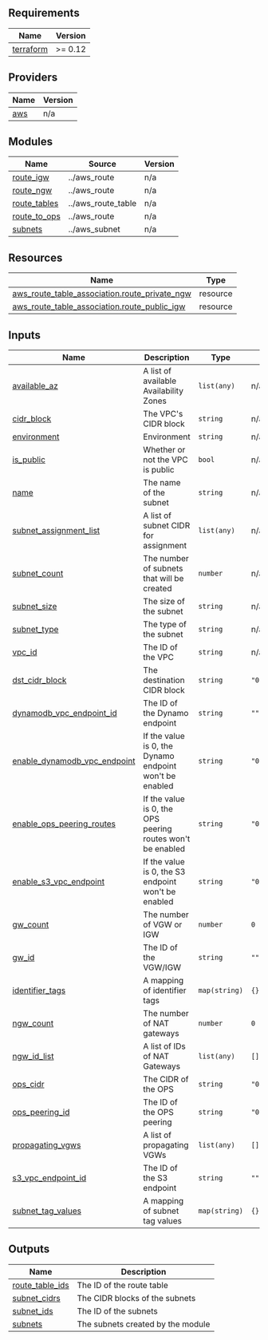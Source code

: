 <!-- BEGIN_TF_DOCS -->
## Requirements

| Name | Version |
|------|---------|
| <a name="requirement_terraform"></a> [terraform](#requirement\_terraform) | >= 0.12 |

## Providers

| Name | Version |
|------|---------|
| <a name="provider_aws"></a> [aws](#provider\_aws) | n/a |

## Modules

| Name | Source | Version |
|------|--------|---------|
| <a name="module_route_igw"></a> [route\_igw](#module\_route\_igw) | ../aws_route | n/a |
| <a name="module_route_ngw"></a> [route\_ngw](#module\_route\_ngw) | ../aws_route | n/a |
| <a name="module_route_tables"></a> [route\_tables](#module\_route\_tables) | ../aws_route_table | n/a |
| <a name="module_route_to_ops"></a> [route\_to\_ops](#module\_route\_to\_ops) | ../aws_route | n/a |
| <a name="module_subnets"></a> [subnets](#module\_subnets) | ../aws_subnet | n/a |

## Resources

| Name | Type |
|------|------|
| [aws_route_table_association.route_private_ngw](https://registry.terraform.io/providers/hashicorp/aws/latest/docs/resources/route_table_association) | resource |
| [aws_route_table_association.route_public_igw](https://registry.terraform.io/providers/hashicorp/aws/latest/docs/resources/route_table_association) | resource |

## Inputs

| Name | Description | Type | Default | Required |
|------|-------------|------|---------|:--------:|
| <a name="input_available_az"></a> [available\_az](#input\_available\_az) | A list of available Availability Zones | `list(any)` | n/a | yes |
| <a name="input_cidr_block"></a> [cidr\_block](#input\_cidr\_block) | The VPC's CIDR block | `string` | n/a | yes |
| <a name="input_environment"></a> [environment](#input\_environment) | Environment | `string` | n/a | yes |
| <a name="input_is_public"></a> [is\_public](#input\_is\_public) | Whether or not the VPC is public | `bool` | n/a | yes |
| <a name="input_name"></a> [name](#input\_name) | The name of the subnet | `string` | n/a | yes |
| <a name="input_subnet_assignment_list"></a> [subnet\_assignment\_list](#input\_subnet\_assignment\_list) | A list of subnet CIDR for assignment | `list(any)` | n/a | yes |
| <a name="input_subnet_count"></a> [subnet\_count](#input\_subnet\_count) | The number of subnets that will be created | `number` | n/a | yes |
| <a name="input_subnet_size"></a> [subnet\_size](#input\_subnet\_size) | The size of the subnet | `string` | n/a | yes |
| <a name="input_subnet_type"></a> [subnet\_type](#input\_subnet\_type) | The type of the subnet | `string` | n/a | yes |
| <a name="input_vpc_id"></a> [vpc\_id](#input\_vpc\_id) | The ID of the VPC | `string` | n/a | yes |
| <a name="input_dst_cidr_block"></a> [dst\_cidr\_block](#input\_dst\_cidr\_block) | The destination CIDR block | `string` | `"0.0.0.0/0"` | no |
| <a name="input_dynamodb_vpc_endpoint_id"></a> [dynamodb\_vpc\_endpoint\_id](#input\_dynamodb\_vpc\_endpoint\_id) | The ID of the Dynamo endpoint | `string` | `""` | no |
| <a name="input_enable_dynamodb_vpc_endpoint"></a> [enable\_dynamodb\_vpc\_endpoint](#input\_enable\_dynamodb\_vpc\_endpoint) | If the value is 0, the Dynamo endpoint won't be enabled | `string` | `"0"` | no |
| <a name="input_enable_ops_peering_routes"></a> [enable\_ops\_peering\_routes](#input\_enable\_ops\_peering\_routes) | If the value is 0, the OPS peering routes won't be enabled | `string` | `"0"` | no |
| <a name="input_enable_s3_vpc_endpoint"></a> [enable\_s3\_vpc\_endpoint](#input\_enable\_s3\_vpc\_endpoint) | If the value is 0, the S3 endpoint won't be enabled | `string` | `"0"` | no |
| <a name="input_gw_count"></a> [gw\_count](#input\_gw\_count) | The number of VGW or IGW | `number` | `0` | no |
| <a name="input_gw_id"></a> [gw\_id](#input\_gw\_id) | The ID of the VGW/IGW | `string` | `""` | no |
| <a name="input_identifier_tags"></a> [identifier\_tags](#input\_identifier\_tags) | A mapping of identifier tags | `map(string)` | `{}` | no |
| <a name="input_ngw_count"></a> [ngw\_count](#input\_ngw\_count) | The number of NAT gateways | `number` | `0` | no |
| <a name="input_ngw_id_list"></a> [ngw\_id\_list](#input\_ngw\_id\_list) | A list of IDs of NAT Gateways | `list(any)` | `[]` | no |
| <a name="input_ops_cidr"></a> [ops\_cidr](#input\_ops\_cidr) | The CIDR of the OPS | `string` | `"0"` | no |
| <a name="input_ops_peering_id"></a> [ops\_peering\_id](#input\_ops\_peering\_id) | The ID of the OPS peering | `string` | `"0"` | no |
| <a name="input_propagating_vgws"></a> [propagating\_vgws](#input\_propagating\_vgws) | A list of propagating VGWs | `list(any)` | `[]` | no |
| <a name="input_s3_vpc_endpoint_id"></a> [s3\_vpc\_endpoint\_id](#input\_s3\_vpc\_endpoint\_id) | The ID of the S3 endpoint | `string` | `""` | no |
| <a name="input_subnet_tag_values"></a> [subnet\_tag\_values](#input\_subnet\_tag\_values) | A mapping of subnet tag values | `map(string)` | `{}` | no |

## Outputs

| Name | Description |
|------|-------------|
| <a name="output_route_table_ids"></a> [route\_table\_ids](#output\_route\_table\_ids) | The ID of the route table |
| <a name="output_subnet_cidrs"></a> [subnet\_cidrs](#output\_subnet\_cidrs) | The CIDR blocks of the subnets |
| <a name="output_subnet_ids"></a> [subnet\_ids](#output\_subnet\_ids) | The ID of the subnets |
| <a name="output_subnets"></a> [subnets](#output\_subnets) | The subnets created by the module |
<!-- END_TF_DOCS -->